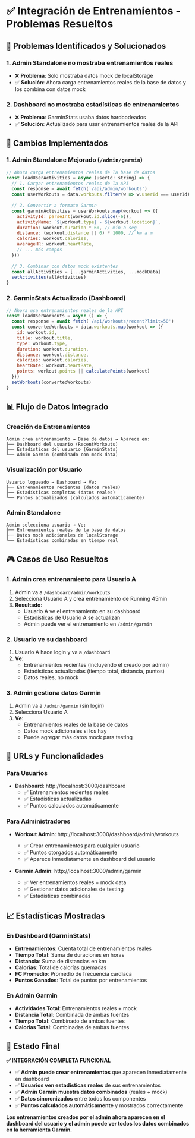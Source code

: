 # ✅ Integración de Entrenamientos - Problemas Resueltos

## 🎯 Problemas Identificados y Solucionados

### 1. **Admin Standalone no mostraba entrenamientos reales**
- ❌ **Problema**: Solo mostraba datos mock de localStorage
- ✅ **Solución**: Ahora carga entrenamientos reales de la base de datos y los combina con datos mock

### 2. **Dashboard no mostraba estadísticas de entrenamientos**
- ❌ **Problema**: GarminStats usaba datos hardcodeados
- ✅ **Solución**: Actualizado para usar entrenamientos reales de la API

## 🔧 Cambios Implementados

### 1. **Admin Standalone Mejorado** (`/admin/garmin`)
```javascript
// Ahora carga entrenamientos reales de la base de datos
const loadUserActivities = async (userId: string) => {
  // 1. Cargar entrenamientos reales de la API
  const response = await fetch('/api/admin/workouts')
  const userWorkouts = data.workouts.filter(w => w.userId === userId)
  
  // 2. Convertir a formato Garmin
  const garminActivities = userWorkouts.map(workout => ({
    activityId: parseInt(workout.id.slice(-6)),
    activityName: `${workout.type} - ${workout.location}`,
    duration: workout.duration * 60, // min a seg
    distance: (workout.distance || 0) * 1000, // km a m
    calories: workout.calories,
    averageHR: workout.heartRate,
    // ... más campos
  }))
  
  // 3. Combinar con datos mock existentes
  const allActivities = [...garminActivities, ...mockData]
  setActivities(allActivities)
}
```

### 2. **GarminStats Actualizado** (Dashboard)
```javascript
// Ahora usa entrenamientos reales de la API
const loadUserWorkouts = async () => {
  const response = await fetch('/api/workouts/recent?limit=50')
  const convertedWorkouts = data.workouts.map(workout => ({
    id: workout.id,
    title: workout.title,
    type: workout.type,
    duration: workout.duration,
    distance: workout.distance,
    calories: workout.calories,
    heartRate: workout.heartRate,
    points: workout.points || calculatePoints(workout)
  }))
  setWorkouts(convertedWorkouts)
}
```

## 📊 Flujo de Datos Integrado

### Creación de Entrenamientos
```
Admin crea entrenamiento → Base de datos → Aparece en:
├── Dashboard del usuario (RecentWorkouts)
├── Estadísticas del usuario (GarminStats)  
└── Admin Garmin (combinado con mock data)
```

### Visualización por Usuario
```
Usuario logueado → Dashboard → Ve:
├── Entrenamientos recientes (datos reales)
├── Estadísticas completas (datos reales)
└── Puntos actualizados (calculados automáticamente)
```

### Admin Standalone
```
Admin selecciona usuario → Ve:
├── Entrenamientos reales de la base de datos
├── Datos mock adicionales de localStorage
└── Estadísticas combinadas en tiempo real
```

## 🎮 Casos de Uso Resueltos

### 1. **Admin crea entrenamiento para Usuario A**
1. Admin va a `/dashboard/admin/workouts`
2. Selecciona Usuario A y crea entrenamiento de Running 45min
3. **Resultado**: 
   - Usuario A ve el entrenamiento en su dashboard
   - Estadísticas de Usuario A se actualizan
   - Admin puede ver el entrenamiento en `/admin/garmin`

### 2. **Usuario ve su dashboard**
1. Usuario A hace login y va a `/dashboard`
2. **Ve**:
   - Entrenamientos recientes (incluyendo el creado por admin)
   - Estadísticas actualizadas (tiempo total, distancia, puntos)
   - Datos reales, no mock

### 3. **Admin gestiona datos Garmin**
1. Admin va a `/admin/garmin` (sin login)
2. Selecciona Usuario A
3. **Ve**:
   - Entrenamientos reales de la base de datos
   - Datos mock adicionales si los hay
   - Puede agregar más datos mock para testing

## 🔗 URLs y Funcionalidades

### Para Usuarios
- **Dashboard**: http://localhost:3000/dashboard
  - ✅ Entrenamientos recientes reales
  - ✅ Estadísticas actualizadas
  - ✅ Puntos calculados automáticamente

### Para Administradores
- **Workout Admin**: http://localhost:3000/dashboard/admin/workouts
  - ✅ Crear entrenamientos para cualquier usuario
  - ✅ Puntos otorgados automáticamente
  - ✅ Aparece inmediatamente en dashboard del usuario

- **Garmin Admin**: http://localhost:3000/admin/garmin
  - ✅ Ver entrenamientos reales + mock data
  - ✅ Gestionar datos adicionales de testing
  - ✅ Estadísticas combinadas

## 📈 Estadísticas Mostradas

### En Dashboard (GarminStats)
- **Entrenamientos**: Cuenta total de entrenamientos reales
- **Tiempo Total**: Suma de duraciones en horas
- **Distancia**: Suma de distancias en km
- **Calorías**: Total de calorías quemadas
- **FC Promedio**: Promedio de frecuencia cardíaca
- **Puntos Ganados**: Total de puntos por entrenamientos

### En Admin Garmin
- **Actividades Total**: Entrenamientos reales + mock
- **Distancia Total**: Combinada de ambas fuentes
- **Tiempo Total**: Combinado de ambas fuentes
- **Calorías Total**: Combinadas de ambas fuentes

## 🚀 Estado Final

**✅ INTEGRACIÓN COMPLETA FUNCIONAL**

- ✅ **Admin puede crear entrenamientos** que aparecen inmediatamente en dashboard
- ✅ **Usuarios ven estadísticas reales** de sus entrenamientos
- ✅ **Admin Garmin muestra datos combinados** (reales + mock)
- ✅ **Datos sincronizados** entre todos los componentes
- ✅ **Puntos calculados automáticamente** y mostrados correctamente

**Los entrenamientos creados por el admin ahora aparecen en el dashboard del usuario y el admin puede ver todos los datos combinados en la herramienta Garmin.**
